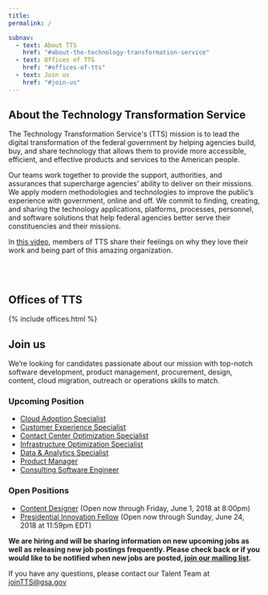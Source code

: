 ```yaml
---
title:
permalink: /

subnav:
  - text: About TTS
    href: "#about-the-technology-transformation-service"
  - text: Offices of TTS
    href: "#offices-of-tts"
  - text: Join us
    href: "#join-us"
---
```


## About the Technology Transformation Service

The Technology Transformation Service's (TTS) mission is to lead the digital transformation of the federal government by helping agencies build, buy, and share technology that allows them to provide more accessible, efficient, and effective products and services to the American people.

Our teams work together to provide the support, authorities, and assurances that supercharge agencies’ ability to deliver on their missions. We apply modern methodologies and technologies to improve the public’s experience with government, online and off. We commit to finding, creating, and sharing the technology applications, platforms, processes, personnel, and software solutions that help federal agencies better serve their constituencies and their missions.

In [this video](https://www.youtube.com/watch?v=WURf2Z1uTaI), members of TTS share their feelings on why they love their work and being part of this amazing organization.

<div class="paragraph"><p><br>
<br></p></div>

## Offices of TTS

{% include offices.html %}

## Join us

We’re looking for candidates passionate about our mission with top-notch software development, product management, procurement, design, content, cloud migration, outreach or operations skills to match.


### Upcoming Position
- [Cloud Adoption Specialist]({{site.baseurl}}/join/upcoming-CoE-cloud-adoption-specialist/)
- [Customer Experience Specialist]({{site.baseurl}}/join/upcoming-coe-customer-experience-specialist/)
- [Contact Center Optimization Specialist]({{site.baseurl}}/join/upcoming-coe-contact-center-optimization-specialist/)
- [Infrastructure Optimization Specialist]({{site.baseurl}}/join/upcoming-coe-infrastructure-optimization-specialist/)
- [Data & Analytics Specialist]({{site.baseurl}}/join/upcoming-coe-data-and-analytics-specialist/)
- [Product Manager]({{site.baseurl}}/join/upcoming-18F-product-manager/)
- [Consulting Software Engineer]({{site.baseurl}}/join/upcoming-18F-consulting-software-engineer/)



### Open Positions
- [Content Designer]({{site.baseurl}}/join/18f-content-designer-gs15/) (Open now through Friday, June 1, 2018 at 8:00pm)
- [Presidential Innovation Fellow]({{site.baseurl}}/join/pif-presidential-innovation-fellow/) (Open now through Sunday, June 24, 2018 at 11:59pm EDT)

 **We are hiring and will be sharing information on new upcoming jobs as well as releasing new job postings frequently. Please check back or if you would like to be notified when new jobs are posted, [join our mailing list](https://docs.google.com/forms/d/e/1FAIpQLSe7k8ybQ2ZJAmmwfXMMRQytB1nrhCo2Siq7JZc3yJtF_gKyCw/viewform?usp=sf_link).**

If you have any questions, please contact our Talent Team at [joinTTS@gsa.gov](mailto:jointts@gsa.gov)
